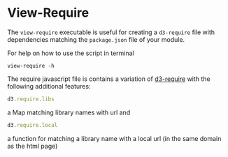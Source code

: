 # View-Require

<!-- START doctoc generated TOC please keep comment here to allow auto update -->
<!-- DON'T EDIT THIS SECTION, INSTEAD RE-RUN doctoc TO UPDATE -->

<!-- END doctoc generated TOC please keep comment here to allow auto update -->

The ``view-require`` executable is useful for creating a ``d3-require`` file with dependencies matching the ``package.json`` file of your module.

For help on how to use the script in terminal
```
view-require -h
```

The require javascript file is contains a variation of [d3-require]()
with the following additional features:
```javascript
d3.require.libs
```
a Map matching library names with url and
```javascript
d3.require.local
```
a function for matching a library name with a local url (in the same domain as the html page)
